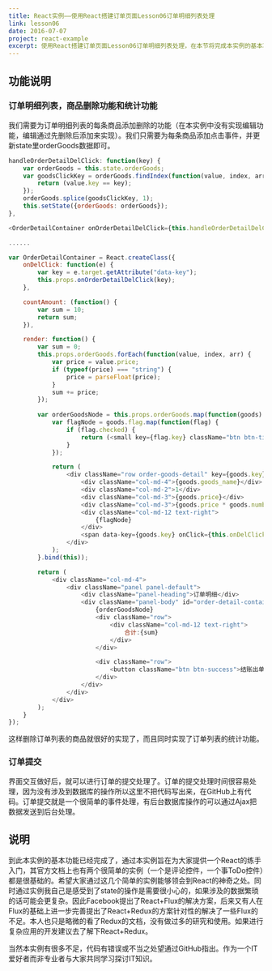 ```yaml
---
title: React实例——使用React搭建订单页面Lesson06订单明细列表处理
link: lesson06
date: 2016-07-07
project: react-example
excerpt: 使用React搭建订单页面Lesson06订单明细列表处理，在本节将完成本实例的基本功能。订单明细列表实现删除某个商品的功能，实现金额统计的功能。
---
```


## 功能说明

### 订单明细列表，商品删除功能和统计功能

我们需要为订单明细列表的每条商品添加删除的功能（在本实例中没有实现编辑功能，编辑通过先删除后添加来实现）。我们只需要为每条商品添加点击事件，并更新state里orderGoods数据即可。

```javascript
handleOrderDetailDelClick: function(key) {
    var orderGoods = this.state.orderGoods;
    var goodsClickKey = orderGoods.findIndex(function(value, index, arr) {
        return (value.key == key);
    });
    orderGoods.splice(goodsClickKey, 1);
    this.setState({orderGoods: orderGoods});
},

<OrderDetailContainer onOrderDetailDelClick={this.handleOrderDetailDelClick} orderGoods={this.state.orderGoods} />

......

var OrderDetailContainer = React.createClass({
    onDelClick: function(e) {
        var key = e.target.getAttribute("data-key");
        this.props.onOrderDetailDelClick(key);
    },

    countAmount: (function() {
        var sum = 10;
        return sum;
    }),

    render: function() {
        var sum = 0;
        this.props.orderGoods.forEach(function(value, index, arr) {
            var price = value.price;
            if (typeof(price) === "string") {
                price = parseFloat(price);
            }
            sum += price;
        });
        
        var orderGoodsNode = this.props.orderGoods.map(function(goods) {
            var flagNode = goods.flag.map(function(flag) {
                if (flag.checked) {
                    return (<small key={flag.key} className="btn btn-tiny btn-warning">{flag.value}</small>);
                }
            });

            return (
                <div className="row order-goods-detail" key={goods.key} >
                    <div className="col-md-4">{goods.goods_name}</div>
                    <div className="col-md-2">1</div>
                    <div className="col-md-3">{goods.price}</div>
                    <div className="col-md-3">{goods.price * goods.number}</div>
                    <div className="col-md-12 text-right">
                        {flagNode}
                    </div>
                    <span data-key={goods.key} onClick={this.onDelClick} className="remove-btn text-danger glyphicon glyphicon-remove"></span>
                </div>
            );
        }.bind(this));

        return (
            <div className="col-md-4">
                <div className="panel panel-default">
                    <div className="panel-heading">订单明细</div>
                    <div className="panel-body" id="order-detail-container">
                        {orderGoodsNode}
                        <div className="row">
                            <div className="col-md-12 text-right">
                                合计:{sum}
                            </div>
                        </div>

                        <div className="row">
                            <button className="btn btn-success">结账出单</button>
                        </div>
                    </div>
                </div>
            </div>
        );
    }
});
```
这样删除订单列表的商品就很好的实现了，而且同时实现了订单列表的统计功能。

### 订单提交

界面交互做好后，就可以进行订单的提交处理了。订单的提交处理时间很容易处理，因为没有涉及到数据库的操作所以这里不把代码写出来，在GitHub上有代码。订单提交就是一个很简单的事件处理，有后台数据库操作的可以通过Ajax把数据发送到后台处理。

## 说明

到此本实例的基本功能已经完成了，通过本实例旨在为大家提供一个React的练手入门，其官方文档上也有两个很简单的实例（一个是评论控件，一个事ToDo控件）都是很基础的。希望大家通过这几个简单的实例能够领会到React的神奇之处。同时通过实例我自己是感受到了state的操作是需要很小心的，如果涉及的数据繁琐的话可能会更复杂。因此Facebook提出了React+Flux的解决方案，后来又有人在Flux的基础上进一步完善提出了React+Redux的方案针对性的解决了一些Flux的不足。本人也只是略微的看了Redux的文档，没有做过多的研究和使用。如果进行复杂应用的开发建议去了解下React+Redux。

当然本实例有很多不足，代码有错误或不当之处望通过GitHub指出。作为一个IT爱好者而非专业者与大家共同学习探讨IT知识。
